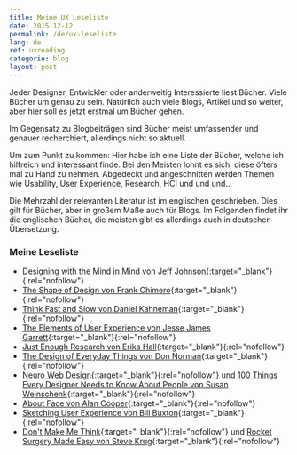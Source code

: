 ```yaml
---
title: Meine UX Leseliste
date: 2015-12-12
permalink: /de/ux-leseliste
lang: de
ref: uxreading
categorie: blog
layout: post
---
```



Jeder Designer, Entwickler oder anderweitig Interessierte liest Bücher. Viele Bücher um genau zu sein. Natürlich auch viele Blogs, Artikel und so weiter, aber hier soll es jetzt erstmal um Bücher gehen.

Im Gegensatz zu Blogbeiträgen sind Bücher meist umfassender und genauer recherchiert, allerdings nicht so aktuell.

Um zum Punkt zu kommen: Hier habe ich eine Liste der Bücher, welche ich hilfreich und interessant finde. Bei den Meisten lohnt es sich, diese öfters mal zu Hand zu nehmen. Abgedeckt und angeschnitten werden Themen wie Usability, User Experience, Research, HCI und und und...

Die Mehrzahl der relevanten Literatur ist im englischen geschrieben. Dies gilt für Bücher, aber in großem Maße auch für Blogs. Im Folgenden findet ihr die englischen Bücher, die meisten gibt es allerdings auch in deutscher Übersetzung.


### Meine Leseliste

* [Designing with the Mind in Mind von Jeff Johnson](http://amzn.to/29Lm9jd){:target="_blank"}{:rel="nofollow"}
* [The Shape of Design von Frank Chimero](http://www.shapeofdesignbook.com){:target="_blank"}{:rel="nofollow"}
* [Think Fast and Slow von Daniel Kahneman](http://amzn.to/29UAiXq){:target="_blank"}{:rel="nofollow"}
* [The Elements of User Experience von Jesse James Garrett](http://amzn.to/29UB071){:target="_blank"}{:rel="nofollow"}
* [Just Enough Research von Erika Hall](https://abookapart.com/products/just-enough-research){:target="_blank"}{:rel="nofollow"}
* [The Design of Everyday Things von Don Norman](http://amzn.to/29LlVJ6){:target="_blank"}{:rel="nofollow"}
* [Neuro Web Design](http://amzn.to/29LlBKo){:target="_blank"}{:rel="nofollow"} und [100 Things Every Designer Needs to Know About People von Susan Weinschenk](http://amzn.to/29UAMwY){:target="_blank"}{:rel="nofollow"}
* [About Face von Alan Cooper](http://amzn.to/29LmcLX){:target="_blank"}{:rel="nofollow"}
* [Sketching User Experience von Bill Buxton](http://amzn.to/29LmwdB){:target="_blank"}{:rel="nofollow"}
* [Don't Make Me Think](http://amzn.to/29Lm3s4){:target="_blank"}{:rel="nofollow"} und [Rocket Surgery Made Easy von Steve Krug](http://amzn.to/29UBfir){:target="_blank"}{:rel="nofollow"}
